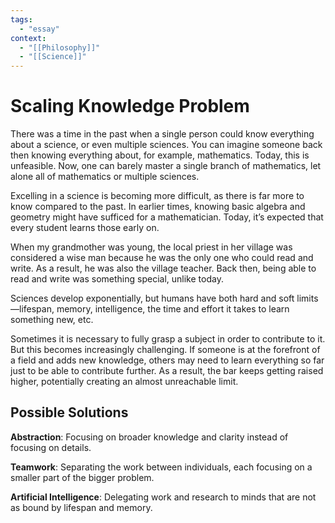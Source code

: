```yaml
---
tags:
  - "essay"
context:
  - "[[Philosophy]]"
  - "[[Science]]"
---
```


# Scaling Knowledge Problem

There was a time in the past when a single person could know everything about a science, or even multiple sciences. You can imagine someone back then knowing everything about, for example, mathematics. Today, this is unfeasible. Now, one can barely master a single branch of mathematics, let alone all of mathematics or multiple sciences.

Excelling in a science is becoming more difficult, as there is far more to know compared to the past. In earlier times, knowing basic algebra and geometry might have sufficed for a mathematician. Today, it’s expected that every student learns those early on.

When my grandmother was young, the local priest in her village was considered a wise man because he was the only one who could read and write. As a result, he was also the village teacher. Back then, being able to read and write was something special, unlike today.

Sciences develop exponentially, but humans have both hard and soft limits—lifespan, memory, intelligence, the time and effort it takes to learn something new, etc.

Sometimes it is necessary to fully grasp a subject in order to contribute to it. But this becomes increasingly challenging. If someone is at the forefront of a field and adds new knowledge, others may need to learn everything so far just to be able to contribute further. As a result, the bar keeps getting raised higher, potentially creating an almost unreachable limit.

## Possible Solutions

**Abstraction**: Focusing on broader knowledge and clarity instead of focusing on details.

**Teamwork**: Separating the work between individuals, each focusing on a smaller part of the bigger problem.

**Artificial Intelligence**: Delegating work and research to minds that are not as bound by lifespan and memory.
